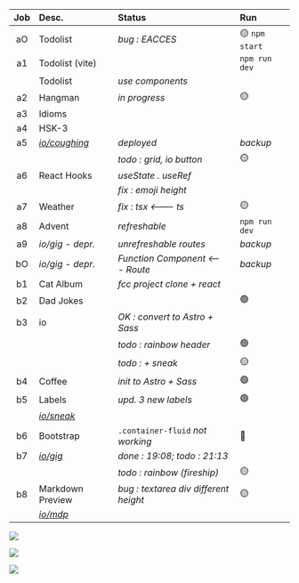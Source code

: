 | Job     | Desc.                   | Status                                 | Run            |
| :-----: | :---------------------- | :------------------------------------- | :------------- |
| aO      | Todolist                | _bug : EACCES_                         | :yellow_circle: `npm start`
| a1      | Todolist (vite)         |                                        | `npm run dev`
| &#8203; | Todolist                | _use components_ 
| a2      | Hangman                 | _in progress_                          | :yellow_circle:
| a3      | Idioms                  |                                        | 
| a4      | HSK-3                   |                                        | 
| a5      | [*io/coughing*](https://nuoxoxo.github.io/coughing) | _deployed_ | _backup_
||                                  | _todo : grid, io button_               | :yellow_circle: 
| a6      | React Hooks             | _useState . useRef_                    | 
| &#8203; |                         | _fix : emoji height_                   | 
| a7      | Weather |  _fix : tsx <--- ts_           | :yellow_circle:
| a8      | Advent                  | _refreshable_                          | `npm run dev` 
| a9      | _io/gig - depr._        | _unrefreshable routes_                 | _backup_
| bO      | _io/gig - depr._        | _Function Component <--- Route_        | _backup_
| b1      | Cat Album               | _fcc project clone + react_            | 
| b2      | Dad Jokes               |                                        | :green_circle:
| b3      | io                      | _OK : convert to Astro + Sass_ 
||                                  | _todo : rainbow header_                | :green_circle:
||                                  | _todo : + sneak_                       | :yellow_circle:
| b4      | Coffee                  | _init to Astro + Sass_                 | :green_circle:
| b5      | Labels                  | _upd. 3 new labels_                    | :green_circle:
|| [*io/sneak*](https://nuoxoxo.github.io/sneak/)
| b6      | Bootstrap               | `.container-fluid` _not working_       | :red_circle:
| b7      |[*io/gig*](https://nuoxoxo.github.io/gig/) | _done : 19:08; todo : 21:13_ 
||                                  | _todo : rainbow (fireship)_  | :yellow_circle:
| b8      | Markdown Preview        | _bug : textarea div different height_  | :yellow_circle: 
|| [*io/mdp*](https://nuoxoxo.github.io/mdp/)

![](https://i.imgur.com/2FVvwuZ.png)

![](https://i.imgur.com/nIAzsy5.png)

<!--![](https://i.imgur.com/JdAHyEc.png)--->

![](https://i.imgur.com/Vi97P6T.jpg)
